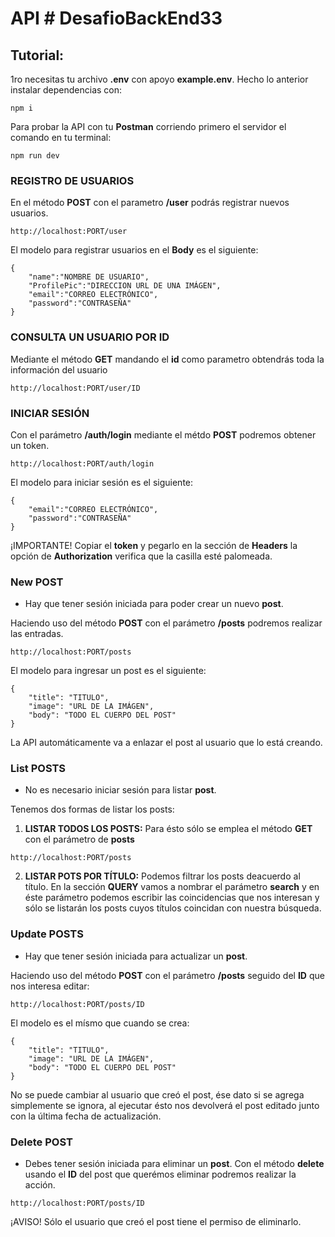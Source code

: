 # API # DesafioBackEnd33
## Tutorial:
1ro necesitas tu archivo **.env** con apoyo **example.env**.
Hecho lo anterior instalar dependencias con:
~~~
npm i
~~~
Para probar la API con tu **Postman** corriendo primero el servidor el comando en tu terminal:
~~~
npm run dev
~~~
### REGISTRO DE USUARIOS
En el método **POST** con el parametro **/user** podrás registrar nuevos usuarios.
~~~
http://localhost:PORT/user
~~~
El modelo para registrar usuarios en el **Body** es el siguiente:
~~~
{
    "name":"NOMBRE DE USUARIO",
    "ProfilePic":"DIRECCION URL DE UNA IMÁGEN",
    "email":"CORREO ELECTRÓNICO",
    "password":"CONTRASEÑA"
}
~~~
### CONSULTA UN USUARIO POR ID
Mediante el método **GET** mandando el **id** como parametro obtendrás toda la información del usuario
~~~
http://localhost:PORT/user/ID
~~~
### INICIAR SESIÓN
Con el parámetro **/auth/login** mediante el métdo **POST** podremos obtener un token.
~~~
http://localhost:PORT/auth/login
~~~
El modelo para iniciar sesión es el siguiente:
~~~
{
    "email":"CORREO ELECTRÓNICO",
    "password":"CONTRASEÑA"
}
~~~
¡IMPORTANTE!
Copiar el **token** y pegarlo en la sección de **Headers** la opción de **Authorization** verifica que la casilla esté palomeada.
### New POST
- Hay que tener sesión iniciada para poder crear un nuevo **post**.

Haciendo uso del método **POST** con el parámetro **/posts** podremos realizar las entradas.
~~~
http://localhost:PORT/posts
~~~
El modelo para ingresar un post es el siguiente:
~~~
{
    "title": "TITULO",
    "image": "URL DE LA IMÁGEN",
    "body": "TODO EL CUERPO DEL POST"
}
~~~
La API automáticamente va a enlazar el post al usuario que lo está creando.
### List POSTS
- No es necesario iniciar sesión para listar **post**.

Tenemos dos formas de listar los posts:
1. **LISTAR TODOS LOS POSTS:** Para ésto sólo se emplea el método **GET** con el parámetro de **posts**
~~~
http://localhost:PORT/posts
~~~
2. **LISTAR POTS POR TÍTULO:** Podemos filtrar los posts deacuerdo al título.
En la sección **QUERY** vamos a nombrar el parámetro **search** y en éste parámetro podemos escribir las coincidencias que nos interesan y sólo se listarán los posts cuyos títulos coincidan con nuestra búsqueda.
### Update POSTS
- Hay que tener sesión iniciada para actualizar un **post**.

Haciendo uso del método **POST** con el parámetro **/posts** seguido del **ID** que nos interesa editar:
~~~
http://localhost:PORT/posts/ID
~~~ 
El modelo es el mísmo que cuando se crea:
~~~
{
    "title": "TITULO",
    "image": "URL DE LA IMÁGEN",
    "body": "TODO EL CUERPO DEL POST"
}
~~~
No se puede cambiar al usuario que creó el post, ése dato si se agrega simplemente se ignora, al ejecutar ésto nos devolverá el post editado junto con la última fecha de actualización.
### Delete POST
- Debes tener sesión iniciada para eliminar un **post**.
Con el método **delete** usando el **ID** del post que querémos eliminar podremos realizar la acción.
~~~
http://localhost:PORT/posts/ID
~~~
¡AVISO!
Sólo el usuario que creó el post tiene el permiso de eliminarlo.

